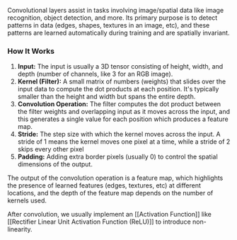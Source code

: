 Convolutional layers assist in tasks involving image/spatial data like image recognition, object detection, and more. Its primary purpose is to detect patterns in data (edges, shapes, textures in an image, etc), and these patterns are learned automatically during training and are spatially invariant. 

### How It Works
1. **Input:** The input is usually a 3D tensor consisting of height, width, and depth (number of channels, like 3 for an RGB image).
2. **Kernel (Filter):** A small matrix of numbers (weights) that slides over the input data to compute the dot products at each position. It's typically smaller than the height and width but spans the entire depth.
3. **Convolution Operation:** The filter computes the dot product between the filter weights and overlapping input as it moves across the input, and this generates a single value for each position which produces a feature map.
4. **Stride:** The step size with which the kernel moves across the input. A stride of 1 means the kernel moves one pixel at a time, while a stride of 2 skips every other pixel
5. **Padding:** Adding extra border pixels (usually 0) to control the spatial dimensions of the output.

The output of the convolution operation is a feature map, which highlights the presence of learned features (edges, textures, etc) at different locations, and the depth of the feature map depends on the number of kernels used.

After convolution, we usually implement an [[Activation Function]] like [[Rectifier Linear Unit Activation Function (ReLU)]] to introduce non-linearity.